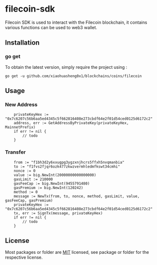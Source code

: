 # filecoin-sdk
Filecoin SDK is used to interact with the Filecoin blockchain, it contains various functions can be used to web3 wallet.

## Installation

### go get

To obtain the latest version, simply require the project using :

```shell
go get -u github.com/xiaohuasheng0x1/blockchains/coins/filecoin
```

## Usage
### New Address
```golang
	privateKeyHex := "0x7c6207c56b6aa5ed4345c5f662816408e273cbdf64e2f01d54ced0125d6172c2"
	address, err := GetAddressByPrivateKey(privateKeyHex, MainnetPrefix)
	if err != nil {
		// todo
	}
```

###  Transfer 
```golang
	from := "f1bh3d2y6xxugpg3ygzxnjhcrs5ffxh5nvqmanbia"
	to := "f1fvs2fjqr6ozk477zkwzvermhledmfkswt34cmhi"
	nonce := 0
	value := big.NewInt(20000000000000000)
	gasLimit := 210000
	gasFeeCap := big.NewInt(9455791480)
	gasPremium := big.NewInt(120242)
	method := 0
	message := NewTx(from, to, nonce, method, gasLimit, value, gasFeeCap, gasPremium)
	privateKeyHex := "0x7c6207c56b6aa5ed4345c5f662816408e273cbdf64e2f01d54ced0125d6172c2"
	tx, err := SignTx(message, privateKeyHex)
	if err != nil {
		// todo
	}
```

## License
Most packages or folder are [MIT](<https://github.com/xiaohuasheng0x1/blockchains/blob/main/coins/filecoin/LICENSE>) licensed, see package or folder for the respective license.
